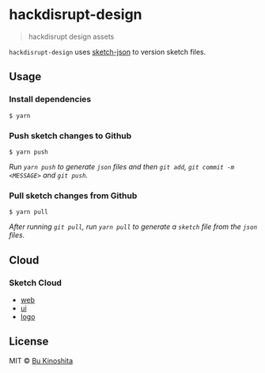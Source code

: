 # hackdisrupt-design

> hackdisrupt design assets

`hackdisrupt-design` uses [sketch-json](https://github.com/bukinoshita/sketch-json) to version sketch files.


## Usage

### Install dependencies

```
$ yarn
```

### Push sketch changes to Github

```
$ yarn push
```

_Run `yarn push` to generate `json` files and then `git add`, `git commit -m <MESSAGE>` and `git push`._

### Pull sketch changes from Github

```
$ yarn pull
```

_After running `git pull`, run `yarn pull` to generate a `sketch` file from the `json` files._


## Cloud

### Sketch Cloud

- [web](https://sketch.cloud/s/Omlrp)
- [ui](https://sketch.cloud/s/m1ev9)
- [logo](https://sketch.cloud/s/DPJxa)


## License

MIT © [Bu Kinoshita](https://bukinoshita.io)
